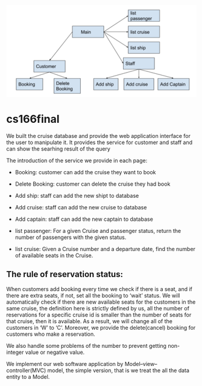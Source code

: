 <p align="center">
  <img src="webpage.png" width="1000" title="hover text">
</p>

# cs166final
We built the cruise database and provide the web application interface for the user to manipulate it. It provides the service for customer and staff and can show the searhing result of the query

The introduction of the service we provide in each page:
* Booking: customer can add the cruise they want to book
* Delete Booking: customer can delete the cruise they had book
* Add ship: staff can add the new shipt to database
* Add cruise: staff can add the new cruise to database
* Add captain: staff can add the new captain to database
* list passenger: For a given Cruise and passenger status, return the number of passengers with the given status.

* list cruise: Given a Cruise number and a departure date, find the number of available seats in the Cruise.


## The rule of reservation status:
When customers add booking every time we check if there is a seat, and if there are extra seats, if not, set all the booking to ‘wait’ status. We will automatically check if there are new available seats for the customers in the same cruise, the definition here is strictly defined by us, all the number of reservations for a specific cruise id is smaller than the number of seats for that cruise, then it is available. As a result, we will change all of the customers in ‘W’ to ‘C’. Moreover, we provide the delete(cancel) booking for customers who make a reservation.
<p></p> 
We also handle some problems of the number to prevent getting non-integer value or negative value.  
<p></p> 
We implement our web software application by Model–view–controller(MVC) model, the simple version, that is we treat the all the data entity to a Model.
